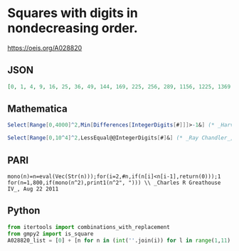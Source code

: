 # Squares with digits in nondecreasing order\.
https://oeis.org/A028820
## JSON
```JSON
[0, 1, 4, 9, 16, 25, 36, 49, 144, 169, 225, 256, 289, 1156, 1225, 1369, 1444, 4489, 6889, 11236, 11449, 13456, 13689, 27889, 33489, 111556, 112225, 113569, 134689, 146689, 344569, 444889, 2666689, 2778889, 11115556, 11122225, 11135569]
```
## Mathematica
```Mathematica
Select[Range[0,4000]^2,Min[Differences[IntegerDigits[#]]]>-1&] (* _Harvey P. Dale_, Dec 31 2013 *)
```
```Mathematica
Select[Range[0,10^4]^2,LessEqual@@IntegerDigits[#]&] (* _Ray Chandler_, Jan 06 2014 *)
```
## PARI
```PARI
mono(n)=n=eval(Vec(Str(n)));for(i=2,#n,if(n[i]<n[i-1],return(0)));1
for(n=1,800,if(mono(n^2),print1(n^2", "))) \\ _Charles R Greathouse IV_, Aug 22 2011
```
## Python
```Python
from itertools import combinations_with_replacement
from gmpy2 import is_square
A028820_list = [0] + [n for n in (int(''.join(i)) for l in range(1,11) for i in combinations_with_replacement('123456789',l)) if is_square(n)] # _Chai Wah Wu_, Dec 07 2015
```
